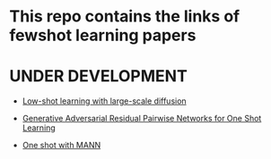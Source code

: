 # **This repo contains the links of fewshot learning papers**

# UNDER DEVELOPMENT

* [Low-shot learning with large-scale diffusion](https://arxiv.org/pdf/1706.02332.pdf)

* [Generative Adversarial Residual Pairwise Networks for One Shot Learning](https://arxiv.org/pdf/1703.08033.pdf)

* [One shot with MANN](https://rylanschaeffer.github.io/content/research/one_shot_learning_with_memory_augmented_nn/main.html)
